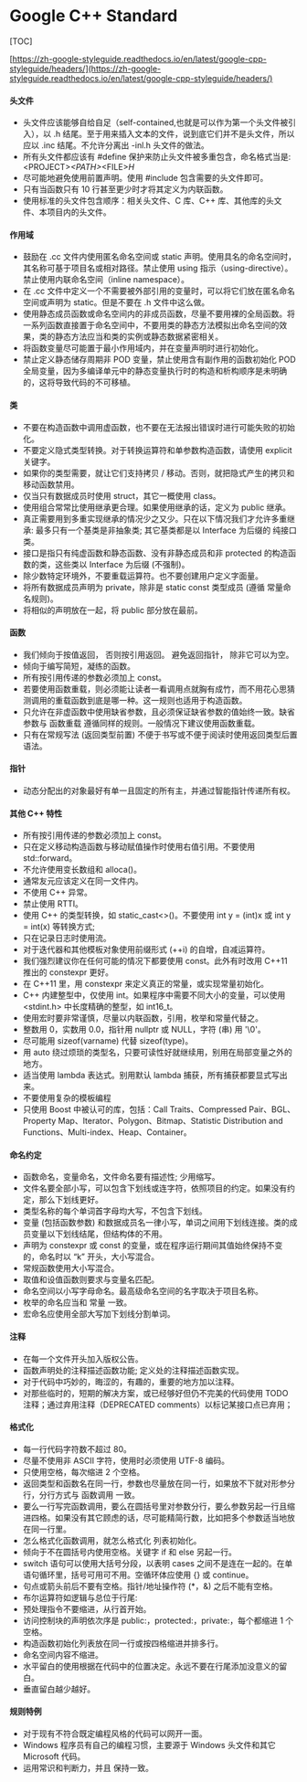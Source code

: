 # Google C++ Standard

[TOC]

[https://zh-google-styleguide.readthedocs.io/en/latest/google-cpp-styleguide/headers/](https://zh-google-styleguide.readthedocs.io/en/latest/google-cpp-styleguide/headers/)

#### 头文件

- 头文件应该能够自给自足（self-contained,也就是可以作为第一个头文件被引入），以 .h 结尾。至于用来插入文本的文件，说到底它们并不是头文件，所以应以 .inc 结尾。不允许分离出 -inl.h 头文件的做法。
- 所有头文件都应该有 #define 保护来防止头文件被多重包含，命名格式当是: &lt;PROJECT&gt;_&lt;PATH&gt;_&lt;FILE&gt;_H_
- 尽可能地避免使用前置声明。使用 #include 包含需要的头文件即可。
- 只有当函数只有 10 行甚至更少时才将其定义为内联函数。
- 使用标准的头文件包含顺序：相关头文件、C 库、C++ 库、其他库的头文件、本项目内的头文件。

#### 作用域

- 鼓励在 .cc 文件内使用匿名命名空间或 static 声明。使用具名的命名空间时，其名称可基于项目名或相对路径。禁止使用 using 指示（using-directive）。禁止使用内联命名空间（inline namespace）。
- 在 .cc 文件中定义一个不需要被外部引用的变量时，可以将它们放在匿名命名空间或声明为 static。但是不要在 .h 文件中这么做。
- 使用静态成员函数或命名空间内的非成员函数，尽量不要用裸的全局函数。将一系列函数直接置于命名空间中，不要用类的静态方法模拟出命名空间的效果，类的静态方法应当和类的实例或静态数据紧密相关。
- 将函数变量尽可能置于最小作用域内，并在变量声明时进行初始化。
- 禁止定义静态储存周期非 POD 变量，禁止使用含有副作用的函数初始化 POD 全局变量，因为多编译单元中的静态变量执行时的构造和析构顺序是未明确的，这将导致代码的不可移植。

#### 类

- 不要在构造函数中调用虚函数，也不要在无法报出错误时进行可能失败的初始化。
- 不要定义隐式类型转换。对于转换运算符和单参数构造函数，请使用 explicit 关键字。
- 如果你的类型需要，就让它们支持拷贝 / 移动。否则，就把隐式产生的拷贝和移动函数禁用。
- 仅当只有数据成员时使用 struct，其它一概使用 class。
- 使用组合常常比使用继承更合理。如果使用继承的话，定义为 public 继承。
- 真正需要用到多重实现继承的情况少之又少。只在以下情况我们才允许多重继承: 最多只有一个基类是非抽象类; 其它基类都是以 Interface 为后缀的 纯接口类。
- 接口是指只有纯虚函数和静态函数、没有非静态成员和非 protected 的构造函数的类，这些类以 Interface 为后缀 (不强制)。
- 除少数特定环境外，不要重载运算符。也不要创建用户定义字面量。
- 将所有数据成员声明为 private，除非是 static const 类型成员 (遵循 常量命名规则)。
- 将相似的声明放在一起，将 public 部分放在最前。

#### 函数

- 我们倾向于按值返回， 否则按引用返回。 避免返回指针， 除非它可以为空。
- 倾向于编写简短，凝练的函数。
- 所有按引用传递的参数必须加上 const。
- 若要使用函数重载，则必须能让读者一看调用点就胸有成竹，而不用花心思猜测调用的重载函数到底是哪一种。这一规则也适用于构造函数。
- 只允许在非虚函数中使用缺省参数，且必须保证缺省参数的值始终一致。缺省参数与 函数重载 遵循同样的规则。一般情况下建议使用函数重载。
- 只有在常规写法 (返回类型前置) 不便于书写或不便于阅读时使用返回类型后置语法。

#### 指针

- 动态分配出的对象最好有单一且固定的所有主，并通过智能指针传递所有权。

#### 其他 C++ 特性

- 所有按引用传递的参数必须加上 const。
- 只在定义移动构造函数与移动赋值操作时使用右值引用。不要使用 std::forward。
- 不允许使用变长数组和 alloca()。
- 通常友元应该定义在同一文件内。
- 不使用 C++ 异常。
- 禁止使用 RTTI。
- 使用 C++ 的类型转换，如 static_cast<>()。不要使用 int y = (int)x 或 int y = int(x) 等转换方式;
- 只在记录日志时使用流。
- 对于迭代器和其他模板对象使用前缀形式 (++i) 的自增，自减运算符。
- 我们强烈建议你在任何可能的情况下都要使用 const。此外有时改用 C++11 推出的 constexpr 更好。
- 在 C++11 里，用 constexpr 来定义真正的常量，或实现常量初始化。
- C++ 内建整型中，仅使用 int。如果程序中需要不同大小的变量，可以使用 &lt;stdint.h&gt; 中长度精确的整型，如 int16_t。
- 使用宏时要非常谨慎，尽量以内联函数，引用，枚举和常量代替之。
- 整数用 0，实数用 0.0，指针用 nullptr 或 NULL，字符 (串) 用 '\0'。
- 尽可能用 sizeof(varname) 代替 sizeof(type)。
- 用 auto 绕过烦琐的类型名，只要可读性好就继续用，别用在局部变量之外的地方。
- 适当使用 lambda 表达式。别用默认 lambda 捕获，所有捕获都要显式写出来。
- 不要使用复杂的模板编程
- 只使用 Boost 中被认可的库，包括：Call Traits、Compressed Pair、BGL、Property Map、Iterator、Polygon、Bitmap、Statistic Distribution and Functions、Multi-index、Heap、Container。

#### 命名约定

- 函数命名，变量命名，文件命名要有描述性; 少用缩写。
- 文件名要全部小写，可以包含下划线或连字符，依照项目的约定。如果没有约定，那么下划线更好。
- 类型名称的每个单词首字母均大写，不包含下划线。
- 变量 (包括函数参数) 和数据成员名一律小写，单词之间用下划线连接。类的成员变量以下划线结尾，但结构体的不用。
- 声明为 constexpr 或 const 的变量，或在程序运行期间其值始终保持不变的，命名时以 “k” 开头，大小写混合。
- 常规函数使用大小写混合。
- 取值和设值函数则要求与变量名匹配。
- 命名空间以小写字母命名。最高级命名空间的名字取决于项目名称。
- 枚举的命名应当和 常量 一致。
- 宏命名应使用全部大写加下划线分割单词。

#### 注释

- 在每一个文件开头加入版权公告。
- 函数声明处的注释描述函数功能; 定义处的注释描述函数实现。
- 对于代码中巧妙的，晦涩的，有趣的，重要的地方加以注释。
- 对那些临时的，短期的解决方案，或已经够好但仍不完美的代码使用 TODO 注释；通过弃用注释（DEPRECATED comments）以标记某接口点已弃用；

#### 格式化

- 每一行代码字符数不超过 80。
- 尽量不使用非 ASCII 字符，使用时必须使用 UTF-8 编码。
- 只使用空格，每次缩进 2 个空格。
- 返回类型和函数名在同一行，参数也尽量放在同一行，如果放不下就对形参分行，分行方式与 函数调用 一致。
- 要么一行写完函数调用，要么在圆括号里对参数分行，要么参数另起一行且缩进四格。如果没有其它顾虑的话，尽可能精简行数，比如把多个参数适当地放在同一行里。
- 怎么格式化函数调用，就怎么格式化 列表初始化。
- 倾向于不在圆括号内使用空格。关键字 if 和 else 另起一行。
- switch 语句可以使用大括号分段，以表明 cases 之间不是连在一起的。在单语句循环里，括号可用可不用。空循环体应使用 {} 或 continue。
- 句点或箭头前后不要有空格。指针/地址操作符 (\*，&) 之后不能有空格。
- 布尔运算符如逻辑与总位于行尾:
- 预处理指令不要缩进，从行首开始。
- 访问控制块的声明依次序是 public:，protected:，private:，每个都缩进 1 个空格。
- 构造函数初始化列表放在同一行或按四格缩进并排多行。
- 命名空间内容不缩进。
- 水平留白的使用根据在代码中的位置决定。永远不要在行尾添加没意义的留白。
- 垂直留白越少越好。

#### 规则特例

- 对于现有不符合既定编程风格的代码可以网开一面。
- Windows 程序员有自己的编程习惯，主要源于 Windows 头文件和其它 Microsoft 代码。
- 运用常识和判断力，并且 保持一致。
